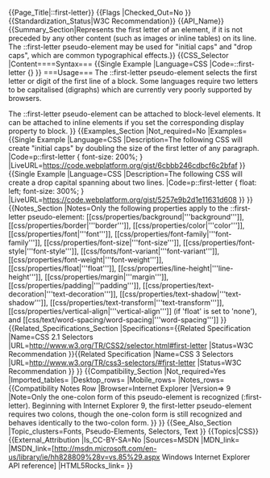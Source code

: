 {{Page_Title|::first-letter}}
{{Flags
|Checked_Out=No
}}
{{Standardization_Status|W3C Recommendation}}
{{API_Name}}
{{Summary_Section|Represents the first letter of an element, if it is not preceded by any other content (such as images or inline tables) on its line. The ::first-letter pseudo-element may be used for "initial caps" and "drop caps", which are common typographical effects.}}
{{CSS_Selector
|Content====Syntax===
{{Single Example
|Language=CSS
|Code=::first-letter {}
}}
===Usage===
The ::first-letter pseudo-element selects the first letter or digit of the first line of a block. Some languages require two letters to be capitalised (digraphs) which are currently very poorly supported by browsers.

The ::first-letter pseudo-element can be attached to block-level elements. It can be attached to inline elements if you set the corresponding display property to block.
}}
{{Examples_Section
|Not_required=No
|Examples={{Single Example
|Language=CSS
|Description=The following CSS will create "initial caps" by doubling the size of the first letter of any paragraph.
|Code=p::first-letter {
   font-size: 200%;
}
|LiveURL=https://code.webplatform.org/gist/6cbbb246cdbcf6c2bfaf
}}{{Single Example
|Language=CSS
|Description=The following CSS will create a drop capital spanning about two lines.
|Code=p::first-letter {
    float: left;
    font-size: 300%;
}
|LiveURL=https://code.webplatform.org/gist/5257e9b2d1e11631d608
}}
}}
{{Notes_Section
|Notes=Only the following properties apply to the ::first-letter pseudo-element:
[[css/properties/background|'''background''']], [[css/properties/border|'''border''']], [[css/properties/color|'''color''']], [[css/properties/font|'''font''']], [[css/properties/font-family|'''font-family''']], [[css/properties/font-size|'''font-size''']], [[css/properties/font-style|'''font-style''']], [[css/fonts/font-variant|'''font-variant''']], [[css/properties/font-weight|'''font-weight''']], [[css/properties/float|'''float''']], [[css/properties/line-height|'''line-height''']], [[css/properties/margin|'''margin''']], [[css/properties/padding|'''padding''']], [[css/properties/text-decoration|'''text-decoration''']], [[css/properties/text-shadow|'''text-shadow''']], [[css/properties/text-transform|'''text-transform''']], [[css/properties/vertical-align|'''vertical-align''']] (if 'float' is set to 'none'), and [[css/text/word-spacing/word-spacing|'''word-spacing''']]
}}
{{Related_Specifications_Section
|Specifications={{Related Specification
|Name=CSS 2.1 Selectors
|URL=http://www.w3.org/TR/CSS2/selector.html#first-letter
|Status=W3C Recommendation
}}{{Related Specification
|Name=CSS 3 Selectors
|URL=http://www.w3.org/TR/css3-selectors/#first-letter
|Status=W3C Recommendation
}}
}}
{{Compatibility_Section
|Not_required=Yes
|Imported_tables=
|Desktop_rows=
|Mobile_rows=
|Notes_rows={{Compatibility Notes Row
|Browser=Internet Explorer
|Version=> 9
|Note=Only the one-colon form of this pseudo-element is recognized (:first-letter). Beginning with Internet Explorer 9, the first-letter pseudo-element requires two colons, though the one-colon form is still recognized and behaves identically to the two-colon form.
}}
}}
{{See_Also_Section
|Topic_clusters=Fonts, Pseudo-Elements, Selectors, Text
}}
{{Topics|CSS}}
{{External_Attribution
|Is_CC-BY-SA=No
|Sources=MSDN
|MDN_link=
|MSDN_link=[http://msdn.microsoft.com/en-us/library/ie/hh828809%28v=vs.85%29.aspx Windows Internet Explorer API reference]
|HTML5Rocks_link=
}}